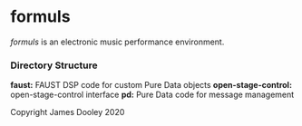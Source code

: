 # formuls
*formuls* is an electronic music performance environment.

### Directory Structure
**faust:** FAUST DSP code for custom Pure Data objects
**open-stage-control:** open-stage-control interface
**pd:** Pure Data code for message management

Copyright James Dooley 2020
